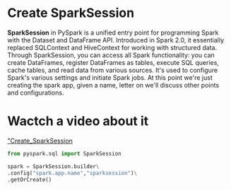 # Create SparkSession
**SparkSession** in PySpark is a unified entry point for programming Spark with the Dataset and DataFrame API. Introduced in Spark 2.0, it essentially replaced SQLContext and HiveContext for working with structured data. Through SparkSession, you can access all Spark functionality: you can create DataFrames, register DataFrames as tables, execute SQL queries, cache tables, and read data from various sources. It's used to configure Spark's various settings and initiate Spark jobs. At this point we're just creating the spark app, given a name, letter on we'll discuss other points and configurations.

# Wactch a video about it

["Create_SparkSession](https://studio.youtube.com/video/tdRpa8dGZdg/edit)

```python
from pyspark.sql import SparkSession

spark = SparkSession.builder\
.config("spark.app.name","sparksession")\
.getOrCreate()

